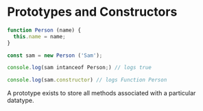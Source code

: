 # Prototypes and Constructors

```js
function Person (name) {
  this.name = name;
}

const sam = new Person ('Sam');

console.log(sam intanceof Person;) // logs true

console.log(sam.constructor) // logs Function Person
```

A prototype exists to store all methods associated with a particular datatype.